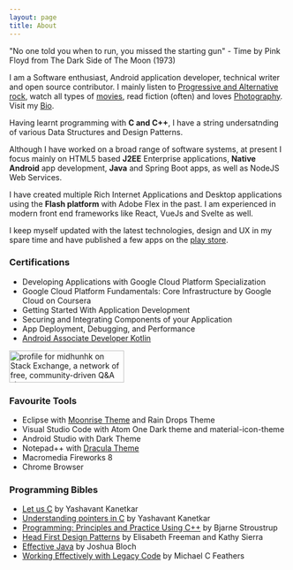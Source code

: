 ```yaml
---
layout: page
title: About
---
```


<p class="message">
  "No one told you when to run, you missed the starting gun" - Time by Pink Floyd from The Dark Side of The Moon (1973)
</p>

I am a Software enthusiast, Android application developer, technical writer and open source contributor. I mainly listen to [Progressive and Alternative rock](https://open.spotify.com/user/ot6rqwy1bx1yfubp08uvx264k), watch all types of [movies](https://letterboxd.com/midhunhk/), read fiction (often) and loves [Photography](https://www.instagram.com/midhunhk). Visit my [Bio](https://midhunhk.github.io/bio/).

Having learnt programming with **C and C++**, I have a string undersatnding of various Data Structures and Design Patterns.

Although I have worked on a broad range of software systems, at present I focus mainly on HTML5 based **J2EE** Enterprise applications, **Native Android** app development, **Java**  and Spring Boot apps, as well as NodeJS Web Services. 

I have created multiple Rich Internet Applications and Desktop applications using the **Flash platform** with Adobe Flex in the past. I am experienced in modern front end frameworks like React, VueJs and Svelte as well.

I keep myself updated with the latest technologies, design and UX in my spare time and have published a few apps on the [play store](https://play.google.com/store/apps/dev?id=6177347481993841752).

### Certifications
* Developing Applications with Google Cloud Platform Specialization 
* Google Cloud Platform Fundamentals: Core Infrastructure by Google Cloud on Coursera
* Getting Started With Application Development
* Securing and Integrating Components of your Application
* App Deployment, Debugging, and Performance
* [Android Associate Developer Kotlin](https://app.pluralsight.com/roleiq/roles/817e0f34-7ca3-46ed-879a-680884acd3fe)

<a href="https://stackexchange.com/users/290461">
  <img src="https://stackexchange.com/users/flair/290461.png" width="208" height="58" alt="profile for midhunhk on Stack Exchange, a network of free, community-driven Q&amp;A sites" title="profile for midhunhk on Stack Exchange, a network of free, community-driven Q&amp;A sites">
</a>

### Favourite Tools
 - Eclipse with [Moonrise Theme](https://github.com/guari/eclipse-ui-theme) and Rain Drops Theme
 - Visual Studio Code with Atom One Dark theme and material-icon-theme
 - Android Studio with Dark Theme
 - Notepad++ with [Dracula Theme](https://draculatheme.com/notepad-plus-plus/)
 - Macromedia Fireworks 8
 - Chrome Browser

### Programming Bibles
 - [Let us C](https://www.amazon.in/Let-Us-16TH-Yashavant-Kanetkar/dp/9387284492/ref=dp_ob_title_bk) by Yashavant Kanetkar
 - [Understanding pointers in C](https://www.amazon.in/Understanding-Pointers-Yashavant-P-Kanetkar/dp/8176563587) by Yashavant Kanetkar
 - [Programming: Principles and Practice Using C++](https://www.amazon.ca/Programming-Principles-Practice-Using-C/dp/0321543726) by Bjarne Stroustrup
 - [Head First Design Patterns](http://shop.oreilly.com/product/9780596007126.do) by Elisabeth Freeman and Kathy Sierra
 - [Effective Java](https://www.amazon.ca/Effective-Java-3rd-Joshua-Bloch/dp/0134685997) by Joshua Bloch
 - [Working Effectively with Legacy Code](https://www.amazon.com/Working-Effectively-Legacy-Michael-Feathers/dp/0131177052) by Michael C Feathers
